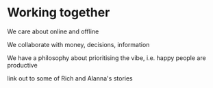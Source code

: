 # Working together

We care about online and offline

We collaborate with money, decisions, information

We have a philosophy about prioritising the vibe, i.e. happy people are productive

link out to some of Rich and Alanna's stories